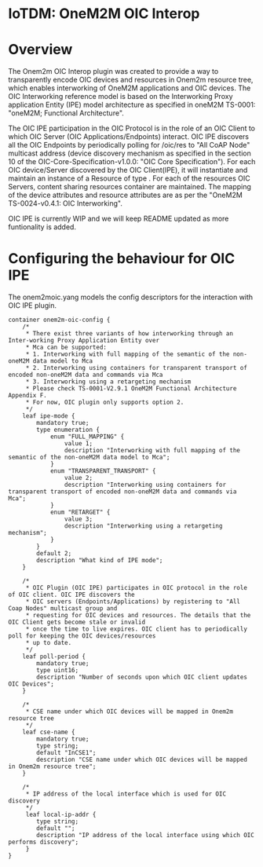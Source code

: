 # IoTDM: OneM2M OIC Interop

# Overview

The Onem2m OIC Interop plugin was created to provide a way to transparently encode OIC devices and resources in Onem2m
resource tree, which enables interworking of OneM2M applications and OIC devices. The OIC Interworking reference model
is based on the Interworking Proxy application Entity (IPE) model architecture as specified in
oneM2M TS-0001: "oneM2M; Functional Architecture".

The OIC IPE participation in the OIC Protocol is in the role of an OIC Client to which OIC Server
(OIC Applications/Endpoints) interact. OIC IPE discovers all the OIC Endpoints by periodically polling for /oic/res
to "All CoAP Node" multicast address (device discovery mechanism as specified in the section 10 of the
OIC-Core-Specification-v1.0.0: "OIC Core Specification"). For each OIC device/Server discovered by the
OIC Client(IPE), it will instantiate and maintain an instance of a Resource of type <AE>. For each
of the resources OIC Servers, content sharing resources container are maintained. The mapping of the device attributes
and resource attributes are as per the "OneM2M TS-0024-v0.4.1: OIC Interworking".

OIC IPE is currently WIP and we will keep README updated as more funtionality is added.

# Configuring the behaviour for OIC IPE
The onem2moic.yang models the config descriptors for the interaction with OIC IPE plugin.

    container onem2m-oic-config {
        /*
         * There exist three variants of how interworking through an Inter-working Proxy Application Entity over
         * Mca can be supported:
         * 1. Interworking with full mapping of the semantic of the non-oneM2M data model to Mca
         * 2. Interworking using containers for transparent transport of encoded non-oneM2M data and commands via Mca
         * 3. Interworking using a retargeting mechanism
         * Please check TS-0001-V2.9.1 OneM2M Functional Architecture Appendix F.
         * For now, OIC plugin only supports option 2.
         */
        leaf ipe-mode {
            mandatory true;
            type enumeration {
                enum "FULL_MAPPING" {
                    value 1;
                    description "Interworking with full mapping of the semantic of the non-oneM2M data model to Mca";
                }
                enum "TRANSPARENT_TRANSPORT" {
                    value 2;
                    description "Interworking using containers for transparent transport of encoded non-oneM2M data and commands via Mca";
                }
                enum "RETARGET" {
                    value 3;
                    description "Interworking using a retargeting mechanism";
                }
            }
            default 2;
            description "What kind of IPE mode";
        }

        /*
         * OIC Plugin (OIC IPE) participates in OIC protocol in the role of OIC client. OIC IPE discovers the
         * OIC servers (Endpoints/Applications) by registering to "All Coap Nodes" multicast group and
         * requesting for OIC devices and resources. The details that the OIC Client gets become stale or invalid
         * once the time to live expires. OIC client has to periodically poll for keeping the OIC devices/resources
         * up to date.
         */
        leaf poll-period {
            mandatory true;
            type uint16;
            description "Number of seconds upon which OIC client updates OIC Devices";
        }

        /*
         * CSE name under which OIC devices will be mapped in Onem2m resource tree
         */
        leaf cse-name {
            mandatory true;
            type string;
            default "InCSE1";
            description "CSE name under which OIC devices will be mapped in Onem2m resource tree";
        }

        /*
         * IP address of the local interface which is used for OIC discovery
         */
         leaf local-ip-addr {
            type string;
            default "";
            description "IP address of the local interface using which OIC performs discovery";
         }
    }


